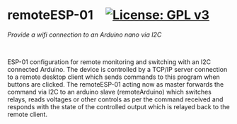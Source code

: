 # remoteESP-01 [![License: GPL v3](https://img.shields.io/badge/License-GPL%20v3-blue.svg)](https://www.gnu.org/licenses/gpl-3.0)

*Provide a wifi connection to an Arduino nano via I2C*

<br>

ESP-01 configuration for remote monitoring and switching with an I2C connected Arduino. The device is controlled by a TCP/IP server connection to a remote desktop client which sends commands to this program when buttons are clicked. The remoteESP-01 acting now as master forwards the command via I2C to an arduino slave (remoteArduino) which switches relays, reads voltages or other controls as per the command received and responds with the state of the controlled output which is relayed back to the remote client.
